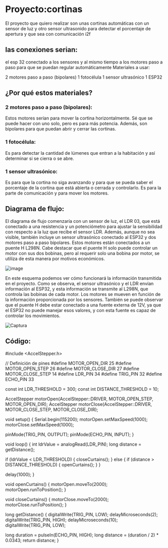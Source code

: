 # **Proyecto:cortinas**
El proyecto que quiero realizar son unas cortinas automáticas con un sensor de luz y otro sensor ultrasonido para detectar el porcentaje de apertura y que sea con comunicación i2f
## las conexiones serian:
el esp 32  conectado a los sensores y al mismo tiempo a los motores paso a paso para que se puedan regular automáticamente 
Materiales a usar: 

2 motores paso a paso (bipolares)
1 fotocélula
1 sensor ultrasónico
1 ESP32
## ¿Por qué estos materiales?
### 2 motores paso a paso (bipolares):

Estos motores serían para mover la cortina horizontalmente. Sé que se puede hacer con uno solo, pero es para más potencia. Además, son bipolares para que puedan abrir y cerrar las cortinas.
### 1 fotocélula:

Es para detectar la cantidad de lúmenes que entran a la habitación y así determinar si se cierra o se abre.
### 1 sensor ultrasónico:

Es para que la cortina no siga avanzando y para que se pueda saber el porcentaje de la cortina que está abierta o cerrada y controlarlo. Es para la parte de comunicación y para mover los motores.
## Diagrama de flujo:

El diagrama de flujo comenzaría con un sensor de luz, el LDR 03, que está conectado a una resistencia y un potenciómetro para ajustar la sensibilidad con respecto a la luz que recibe el sensor LDR. Además,
aunque no sea visible, también incluye un sensor ultrasónico conectado al ESP32 y dos motores paso a paso bipolares. Estos motores están conectados a un puente H L298N. Cabe destacar que el puente H solo puede controlar un motor con sus dos bobinas, pero al requerir solo una bobina por motor, se utiliza de esta manera por motivos económicos.


![image](https://github.com/user-attachments/assets/4dd3712b-2eac-4b3b-a1b9-b11926be5747)



En este esquema podemos ver cómo funcionará la información transmitida en el proyecto. Como se observa, el sensor ultrasónico y el LDR envían información al ESP32, y esta información se transmite al L298N, que controla las bobinas de cada motor. Los motores se mueven en función de la información proporcionada por los sensores.
También se puede observar que el puente H debe estar conectado a una fuente externa de 12V, ya que el ESP32 no puede manejar esos valores, y con esta fuente es capaz de controlar los movimientos.

![Captura](https://github.com/user-attachments/assets/b439d339-f2a9-46ab-a5eb-7009a3db3d98)


## Código:
#include <AccelStepper.h>


// Definición de pines
#define MOTOR_OPEN_DIR 25 
#define MOTOR_OPEN_STEP 26
#define MOTOR_CLOSE_DIR 27
#define MOTOR_CLOSE_STEP 14
#define LDR_PIN 34 
#define TRIG_PIN 32
#define ECHO_PIN 33



const int LDR_THRESHOLD = 300; 
const int DISTANCE_THRESHOLD = 10; 


AccelStepper motorOpen(AccelStepper::DRIVER, MOTOR_OPEN_STEP, MOTOR_OPEN_DIR);
AccelStepper motorClose(AccelStepper::DRIVER, MOTOR_CLOSE_STEP, MOTOR_CLOSE_DIR);


void setup() {
  Serial.begin(115200);
  motorOpen.setMaxSpeed(1000);
  motorClose.setMaxSpeed(1000);
 
  pinMode(TRIG_PIN, OUTPUT);
  pinMode(ECHO_PIN, INPUT);
}


void loop() {
  int ldrValue = analogRead(LDR_PIN);
  long distance = getDistance();


  if (ldrValue < LDR_THRESHOLD) {
    closeCurtains();
  } else {
    if (distance > DISTANCE_THRESHOLD) {
      openCurtains();
    }
  }
 
  delay(1000); 
}


void openCurtains() {
  motorOpen.moveTo(2000); 
  motorOpen.runToPosition();
}


void closeCurtains() {
  motorClose.moveTo(2000); 
  motorClose.runToPosition();
}


long getDistance() {
  digitalWrite(TRIG_PIN, LOW);
  delayMicroseconds(2);
  digitalWrite(TRIG_PIN, HIGH);
  delayMicroseconds(10);
  digitalWrite(TRIG_PIN, LOW);
 
  long duration = pulseIn(ECHO_PIN, HIGH);
  long distance = (duration / 2) * 0.0343;
  return distance;
}





